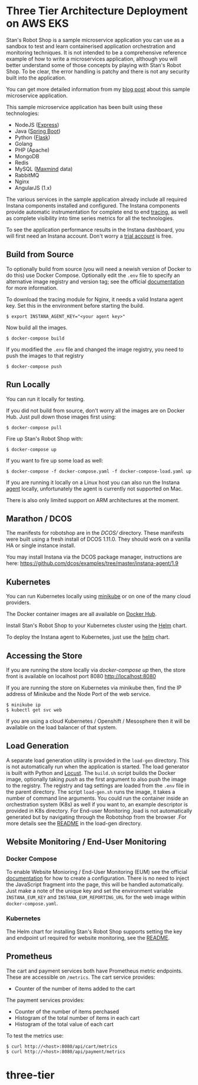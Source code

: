 # Three Tier Architecture Deployment on AWS EKS

Stan's Robot Shop is a sample microservice application you can use as a sandbox to test and learn containerised application orchestration and monitoring techniques. It is not intended to be a comprehensive reference example of how to write a microservices application, although you will better understand some of those concepts by playing with Stan's Robot Shop. To be clear, the error handling is patchy and there is not any security built into the application.

You can get more detailed information from my [blog post](https://www.instana.com/blog/stans-robot-shop-sample-microservice-application/) about this sample microservice application.

This sample microservice application has been built using these technologies:
- NodeJS ([Express](http://expressjs.com/))
- Java ([Spring Boot](https://spring.io/))
- Python ([Flask](http://flask.pocoo.org))
- Golang
- PHP (Apache)
- MongoDB
- Redis
- MySQL ([Maxmind](http://www.maxmind.com) data)
- RabbitMQ
- Nginx
- AngularJS (1.x)

The various services in the sample application already include all required Instana components installed and configured. The Instana components provide automatic instrumentation for complete end to end [tracing](https://docs.instana.io/core_concepts/tracing/), as well as complete visibility into time series metrics for all the technologies.

To see the application performance results in the Instana dashboard, you will first need an Instana account. Don't worry a [trial account](https://instana.com/trial?utm_source=github&utm_medium=robot_shop) is free.

## Build from Source
To optionally build from source (you will need a newish version of Docker to do this) use Docker Compose. Optionally edit the `.env` file to specify an alternative image registry and version tag; see the official [documentation](https://docs.docker.com/compose/env-file/) for more information.

To download the tracing module for Nginx, it needs a valid Instana agent key. Set this in the environment before starting the build.

```shell
$ export INSTANA_AGENT_KEY="<your agent key>"
```

Now build all the images.

```shell
$ docker-compose build
```

If you modified the `.env` file and changed the image registry, you need to push the images to that registry

```shell
$ docker-compose push
```

## Run Locally
You can run it locally for testing.

If you did not build from source, don't worry all the images are on Docker Hub. Just pull down those images first using:

```shell
$ docker-compose pull
```

Fire up Stan's Robot Shop with:

```shell
$ docker-compose up
```

If you want to fire up some load as well:

```shell
$ docker-compose -f docker-compose.yaml -f docker-compose-load.yaml up
```

If you are running it locally on a Linux host you can also run the Instana [agent](https://docs.instana.io/quick_start/agent_setup/container/docker/) locally, unfortunately the agent is currently not supported on Mac.

There is also only limited support on ARM architectures at the moment.

## Marathon / DCOS

The manifests for robotshop are in the *DCOS/* directory. These manifests were built using a fresh install of DCOS 1.11.0. They should work on a vanilla HA or single instance install.

You may install Instana via the DCOS package manager, instructions are here: https://github.com/dcos/examples/tree/master/instana-agent/1.9

## Kubernetes
You can run Kubernetes locally using [minikube](https://github.com/kubernetes/minikube) or on one of the many cloud providers.

The Docker container images are all available on [Docker Hub](https://hub.docker.com/u/robotshop/).

Install Stan's Robot Shop to your Kubernetes cluster using the [Helm](K8s/helm/README.md) chart.

To deploy the Instana agent to Kubernetes, just use the [helm](https://github.com/instana/helm-charts) chart.

## Accessing the Store
If you are running the store locally via *docker-compose up* then, the store front is available on localhost port 8080 [http://localhost:8080](http://localhost:8080/)

If you are running the store on Kubernetes via minikube then, find the IP address of Minikube and the Node Port of the web service.

```shell
$ minikube ip
$ kubectl get svc web
```

If you are using a cloud Kubernetes / Openshift / Mesosphere then it will be available on the load balancer of that system.

## Load Generation
A separate load generation utility is provided in the `load-gen` directory. This is not automatically run when the application is started. The load generator is built with Python and [Locust](https://locust.io). The `build.sh` script builds the Docker image, optionally taking *push* as the first argument to also push the image to the registry. The registry and tag settings are loaded from the `.env` file in the parent directory. The script `load-gen.sh` runs the image, it takes a number of command line arguments. You could run the container inside an orchestration system (K8s) as well if you want to, an example descriptor is provided in K8s directory. For End-user Monitoring ,load is not automatically generated but by navigating through the Robotshop from the browser .For more details see the [README](load-gen/README.md) in the load-gen directory.  

## Website Monitoring / End-User Monitoring

### Docker Compose

To enable Website Monioring / End-User Monitoring (EUM) see the official [documentation](https://docs.instana.io/website_monitoring/) for how to create a configuration. There is no need to inject the JavaScript fragment into the page, this will be handled automatically. Just make a note of the unique key and set the environment variable `INSTANA_EUM_KEY` and `INSTANA_EUM_REPORTING_URL` for the web image within `docker-compose.yaml`.

### Kubernetes

The Helm chart for installing Stan's Robot Shop supports setting the key and endpoint url required for website monitoring, see the [README](K8s/helm/README.md).

## Prometheus

The cart and payment services both have Prometheus metric endpoints. These are accessible on `/metrics`. The cart service provides:

* Counter of the number of items added to the cart

The payment services provides:

* Counter of the number of items perchased
* Histogram of the total number of items in each cart
* Histogram of the total value of each cart

To test the metrics use:

```shell
$ curl http://<host>:8080/api/cart/metrics
$ curl http://<host>:8080/api/payment/metrics
```

# three-tier
